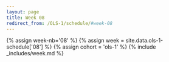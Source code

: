 ```yaml
---
layout: page
title: Week 08
redirect_from: /OLS-1/schedule/#week-08
---
```

<!-- Any modification of the content should be done in the _data/ols-1-schedule.yaml file -->
{% assign week-nb='08' %}
{% assign week = site.data.ols-1-schedule['08'] %}
{% assign cohort = 'ols-1' %}
{% include _includes/week.md %}
